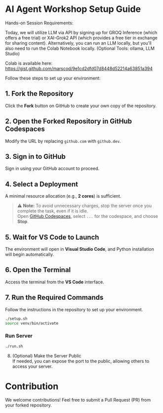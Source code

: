 # AI Agent Workshop Setup Guide  

Hands-on Session Requirements:

Today, we will utilize LLM via API by signing up for GROQ Inference (which offers a free trial) or XAI-Grok2 API (which provides a free tier in exchange for sharing content).
Alternatively, you can run an LLM locally, but you'll also need to run the Colab Notebook locally. (Optional Tools: ollama, LLM Studio)


Colab is available here: https://gist.github.com/marscod/9e1cd2dfd07d8448d52214a63851a394

Follow these steps to set up your environment:  

## 1. Fork the Repository  
Click the **Fork** button on GitHub to create your own copy of the repository.  

## 2. Open the Forked Repository in GitHub Codespaces  
Modify the URL by replacing `github.com` with `github.dev`.  

## 3. Sign in to GitHub  
Sign in using your GitHub account to proceed.  

## 4. Select a Deployment  
A minimal resource allocation (e.g., **2 cores**) is sufficient.  

> ⚠️ **Note:** To avoid unnecessary charges, stop the server once you complete the task, even if it is idle.  
> Open [GitHub Codespaces](https://github.com/codespaces), select `...` for the codespace, and choose **Stop**.  

## 5. Wait for VS Code to Launch  
The environment will open in **Visual Studio Code**, and Python installation will begin automatically.  

## 6. Open the Terminal  
Access the terminal from the **VS Code** interface.  

## 7. Run the Required Commands  
Follow the instructions in the repository to set up your environment.  

```bash
./setup.sh
source venv/bin/activate
```

### Run Server
```bash
./run.sh
```

8. (Optional) Make the Server Public  
If needed, you can expose the port to the public, allowing others to access your server.  

# Contribution
We welcome contributions! Feel free to submit a Pull Request (PR) from your forked repository.
